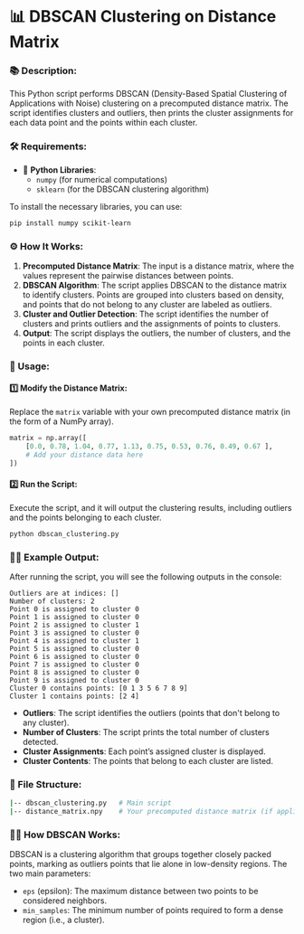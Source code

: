 # 📊 DBSCAN Clustering on Distance Matrix


### 📚 Description:
This Python script performs DBSCAN (Density-Based Spatial Clustering of Applications with Noise) clustering on a precomputed distance matrix. The script identifies clusters and outliers, then prints the cluster assignments for each data point and the points within each cluster.

### 🛠️ Requirements:
- 🐍 **Python Libraries**:  
  - `numpy` (for numerical computations)
  - `sklearn` (for the DBSCAN clustering algorithm)

To install the necessary libraries, you can use:
```bash
pip install numpy scikit-learn
```

### ⚙️ How It Works:
1. **Precomputed Distance Matrix**: The input is a distance matrix, where the values represent the pairwise distances between points.
2. **DBSCAN Algorithm**: The script applies DBSCAN to the distance matrix to identify clusters. Points are grouped into clusters based on density, and points that do not belong to any cluster are labeled as outliers.
3. **Cluster and Outlier Detection**: The script identifies the number of clusters and prints outliers and the assignments of points to clusters.
4. **Output**: The script displays the outliers, the number of clusters, and the points in each cluster.

### 🔧 Usage:

#### 1️⃣ Modify the Distance Matrix:
Replace the `matrix` variable with your own precomputed distance matrix (in the form of a NumPy array).

```python
matrix = np.array([ 
    [0.0, 0.78, 1.04, 0.77, 1.13, 0.75, 0.53, 0.76, 0.49, 0.67 ], 
    # Add your distance data here
])
```

#### 2️⃣ Run the Script:
Execute the script, and it will output the clustering results, including outliers and the points belonging to each cluster.

```bash
python dbscan_clustering.py
```

### 🧑‍💻 Example Output:
After running the script, you will see the following outputs in the console:

```
Outliers are at indices: []
Number of clusters: 2
Point 0 is assigned to cluster 0
Point 1 is assigned to cluster 0
Point 2 is assigned to cluster 1
Point 3 is assigned to cluster 0
Point 4 is assigned to cluster 1
Point 5 is assigned to cluster 0
Point 6 is assigned to cluster 0
Point 7 is assigned to cluster 0
Point 8 is assigned to cluster 0
Point 9 is assigned to cluster 0
Cluster 0 contains points: [0 1 3 5 6 7 8 9]
Cluster 1 contains points: [2 4]
```

- **Outliers**: The script identifies the outliers (points that don't belong to any cluster).
- **Number of Clusters**: The script prints the total number of clusters detected.
- **Cluster Assignments**: Each point’s assigned cluster is displayed.
- **Cluster Contents**: The points that belong to each cluster are listed.

### 📁 File Structure:
```bash
|-- dbscan_clustering.py   # Main script
|-- distance_matrix.npy    # Your precomputed distance matrix (if applicable)
```

### 🧑‍💻 How DBSCAN Works:
DBSCAN is a clustering algorithm that groups together closely packed points, marking as outliers points that lie alone in low-density regions. The two main parameters:
- `eps` (epsilon): The maximum distance between two points to be considered neighbors.
- `min_samples`: The minimum number of points required to form a dense region (i.e., a cluster).
